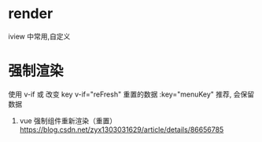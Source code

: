 # render

iview 中常用,自定义

# 强制渲染
使用 v-if 或 改变 key
v-if="reFresh" 重置的数据
:key="menuKey" 推荐, 会保留数据
1. vue 强制组件重新渲染（重置）
https://blog.csdn.net/zyx1303031629/article/details/86656785

